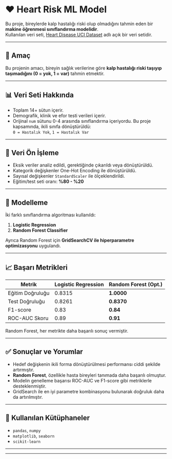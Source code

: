 # ❤️ Heart Risk ML Model

Bu proje, bireylerde kalp hastalığı riski olup olmadığını tahmin eden bir **makine öğrenmesi sınıflandırma modelidir**.  
Kullanılan veri seti, [Heart Disease UCI Dataset](https://www.kaggle.com/datasets/redwankarimsony/heart-disease-data) adlı açık bir veri setidir.

---

## 🎯 Amaç

Bu projenin amacı, bireyin sağlık verilerine göre **kalp hastalığı riski taşıyıp taşımadığını (0 = yok, 1 = var)** tahmin etmektir.

---

## 📊 Veri Seti Hakkında

- Toplam 14+ sütun içerir.
- Demografik, klinik ve efor testi verileri içerir.
- Orijinal `num` sütunu 0-4 arasında sınıflandırma içeriyordu. Bu proje kapsamında, ikili sınıfa dönüştürüldü:  
  `0 = Hastalık Yok`, `1 = Hastalık Var`

---

## 🧹 Veri Ön İşleme

- Eksik veriler analiz edildi, gerektiğinde çıkarıldı veya dönüştürüldü.
- Kategorik değişkenler One-Hot Encoding ile dönüştürüldü.
- Sayısal değişkenler `StandardScaler` ile ölçeklendirildi.
- Eğitim/test seti oranı: **%80 - %20**

---

## 🤖 Modelleme

İki farklı sınıflandırma algoritması kullanıldı:

1. **Logistic Regression**
2. **Random Forest Classifier**

Ayrıca Random Forest için **GridSearchCV ile hiperparametre optimizasyonu** uygulandı.

---

## 📈 Başarı Metrikleri

| Metrik         | Logistic Regression | Random Forest (Opt.) |
|----------------|---------------------|-----------------------|
| Eğitim Doğruluğu | 0.8315              | **1.0000**            |
| Test Doğruluğu   | 0.8261              | **0.8370**            |
| F1-score         | 0.83                | **0.84**              |
| ROC-AUC Skoru    | 0.89                | **0.91**              |

Random Forest, her metrikte daha başarılı sonuç vermiştir.

---

## ✅ Sonuçlar ve Yorumlar

- Hedef değişkenin ikili forma dönüştürülmesi performansı ciddi şekilde artırmıştır.
- **Random Forest**, özellikle hasta bireyleri tanımada daha başarılı olmuştur.
- Modelin genelleme başarısı ROC-AUC ve F1-score gibi metriklerle desteklenmiştir.
- GridSearch ile en iyi parametre kombinasyonu bulunarak doğruluk daha da artırılmıştır.

---

## 🧰 Kullanılan Kütüphaneler

- `pandas`, `numpy`
- `matplotlib`, `seaborn`
- `scikit-learn`

---

---

